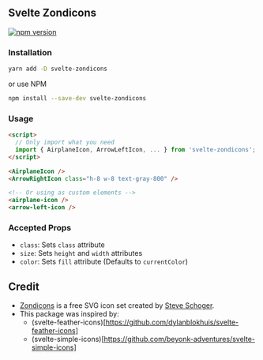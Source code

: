 ## Svelte Zondicons

[![npm version](https://img.shields.io/npm/v/svelte-zondicons.svg?style=flat-square)](https://www.npmjs.com/package/svelte-zondicons)


### Installation

```bash
yarn add -D svelte-zondicons
```
or use NPM
```bash
npm install --save-dev svelte-zondicons
```

### Usage

```html
<script>
  // Only import what you need
  import { AirplaneIcon, ArrowLeftIcon, ... } from 'svelte-zondicons';
</script>

<AirplaneIcon />
<ArrowRightIcon class="h-8 w-8 text-gray-800" />

<!-- Or using as custom elements -->
<airplane-icon />
<arrow-left-icon />
```

### Accepted Props
- `class`: Sets `class` attribute
- `size`: Sets `height` and `width` attributes
- `color`: Sets `fill` attribute (Defaults to `currentColor`)

## Credit
- [Zondicons](https://www.zondicons.com/) is a free SVG icon set created by [Steve Schoger](https://twitter.com/steveschoger).
- This package was inspired by:
  - (svelte-feather-icons)[https://github.com/dylanblokhuis/svelte-feather-icons]
  - (svelte-simple-icons)[https://github.com/beyonk-adventures/svelte-simple-icons]
